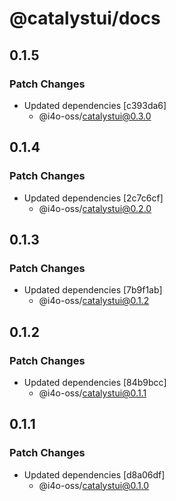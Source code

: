 # @catalystui/docs

## 0.1.5

### Patch Changes

-   Updated dependencies [c393da6]
    -   @i4o-oss/catalystui@0.3.0

## 0.1.4

### Patch Changes

-   Updated dependencies [2c7c6cf]
    -   @i4o-oss/catalystui@0.2.0

## 0.1.3

### Patch Changes

-   Updated dependencies [7b9f1ab]
    -   @i4o-oss/catalystui@0.1.2

## 0.1.2

### Patch Changes

-   Updated dependencies [84b9bcc]
    -   @i4o-oss/catalystui@0.1.1

## 0.1.1

### Patch Changes

-   Updated dependencies [d8a06df]
    -   @i4o-oss/catalystui@0.1.0
